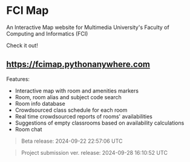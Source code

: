 # FCI Map
An Interactive Map website for Multimedia University's Faculty of Computing and Informatics (FCI)

Check it out!
## https://fcimap.pythonanywhere.com

Features:
- Interactive map with room and amenities markers
- Room, room alias and subject code search
- Room info database
- Crowdsourced class schedule for each room
- Real time crowdsourced reports of rooms' availabilities
- Suggestions of empty classrooms based on availability calculations
- Room chat

> Beta release: 2024-09-22 22:57:06 UTC

> Project submission ver. release: 2024-09-28 16:10:52 UTC
